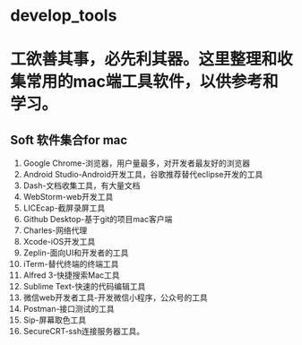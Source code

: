 # develop_tools

# 工欲善其事，必先利其器。这里整理和收集常用的mac端工具软件，以供参考和学习。

## Soft 软件集合for mac

1. Google Chrome-浏览器，用户量最多，对开发者最友好的浏览器
2. Android Studio-Android开发工具，谷歌推荐替代eclipse开发的工具
3. Dash-文档收集工具，有大量文档
4. WebStorm-web开发工具
5. LICEcap-截屏录屏工具
6. Github Desktop-基于git的项目mac客户端
7. Charles-网络代理
8. Xcode-iOS开发工具
9. Zeplin-面向UI和开发者的工具
10. iTerm-替代终端的终端工具
11. Alfred 3-快捷搜索Mac工具
12. Sublime Text-快速的代码编辑工具
13. 微信web开发者工具-开发微信小程序，公众号的工具
14. Postman-接口测试的工具
15. Sip-屏幕取色工具
16. SecureCRT-ssh连接服务器工具。
